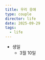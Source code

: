 ```yaml
---
title: 우리 응애
type: couple
director: life
date: 2025-09-29
tags:
  - life
---
```

- 생일
    - 3월 10일





